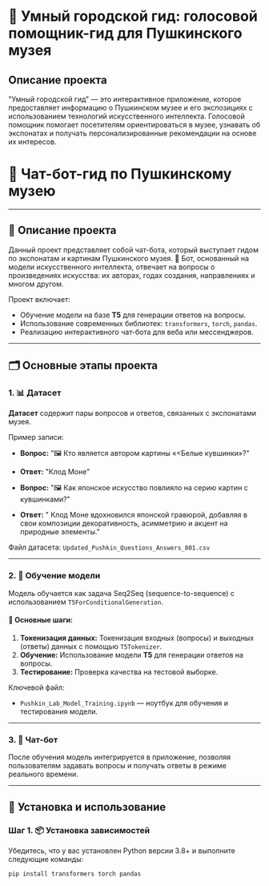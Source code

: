 # 🎨 Умный городской гид: голосовой помощник-гид для Пушкинского музея

## Описание проекта
"Умный городской гид" — это интерактивное приложение, которое предоставляет информацию о Пушкинском музее и его экспозициях с использованием технологий искусственного интеллекта. Голосовой помощник помогает посетителям ориентироваться в музее, узнавать об экспонатах и получать персонализированные рекомендации на основе их интересов.

# 🎨 Чат-бот-гид по Пушкинскому музею

---

## 📖 Описание проекта
Данный проект представляет собой чат-бота, который выступает гидом по экспонатам и картинам Пушкинского музея. 🤖 Бот, основанный на модели искусственного интеллекта, отвечает на вопросы о произведениях искусства: их авторах, годах создания, направлениях и многом другом.

Проект включает:
- Обучение модели на базе **T5** для генерации ответов на вопросы.
- Использование современных библиотек: `transformers`, `torch`, `pandas`.
- Реализацию интерактивного чат-бота для веба или мессенджеров.

---

## 🗂️ Основные этапы проекта

### 1. 📊 Датасет
**Датасет** содержит пары вопросов и ответов, связанных с экспонатами музея.

Пример записи:
- **Вопрос:** "🖼️ Кто является автором картины «<Белые кувшинки»?"
- **Ответ:** "Клод Моне"

- **Вопрос:** "🖼️ Как японское искусство повлияло на серию картин с кувшинками?"
- **Ответ:** " Клод Моне вдохновился японской гравюрой, добавляя в свои композиции декоративность, асимметрию и акцент на природные элементы."

Файл датасета: `Updated_Pushkin_Questions_Answers_801.csv`

---

### 2. 🧠 Обучение модели
Модель обучается как задача Seq2Seq (sequence-to-sequence) с использованием `T5ForConditionalGeneration`. 

#### 🔑 Основные шаги:
1. **Токенизация данных:** Токенизация входных (вопросы) и выходных (ответы) данных с помощью `T5Tokenizer`.
2. **Обучение:** Использование модели **T5** для генерации ответов на вопросы.
3. **Тестирование:** Проверка качества на тестовой выборке.

Ключевой файл:
- `Pushkin_Lab_Model_Training.ipynb` — ноутбук для обучения и тестирования модели.

---

### 3. 💬 Чат-бот
После обучения модель интегрируется в приложение, позволяя пользователям задавать вопросы и получать ответы в режиме реального времени.

---

## 🚀 Установка и использование

### Шаг 1. 📦 Установка зависимостей
Убедитесь, что у вас установлен Python версии 3.8+ и выполните следующие команды:

```bash
pip install transformers torch pandas
